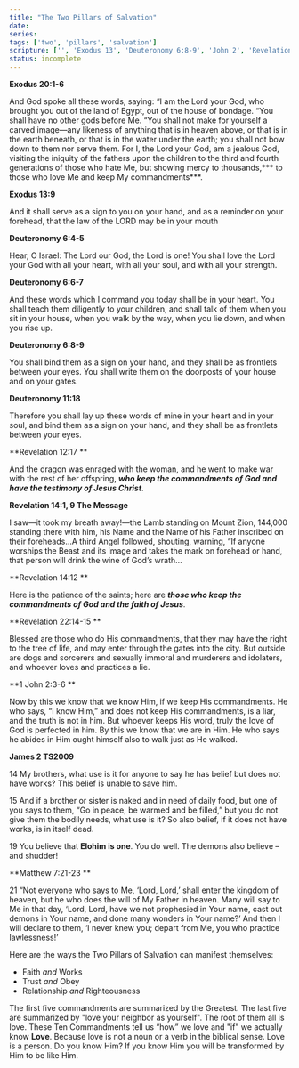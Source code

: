 ```yaml
---
title: "The Two Pillars of Salvation"
date: 
series: 
tags: ['two', 'pillars', 'salvation']
scripture: ['', 'Exodus 13', 'Deuteronomy 6:8-9', 'John 2', 'Revelation 22', 'Exodus 20:1-6', 'Deuteronomy 6', 'Revelation 22:14-15', 'Deuteronomy 6:4-5', 'Deuteronomy 11', 'Matthew 7', 'Matthew 7:21-23', 'Deuteronomy 6:6-7', 'Revelation 12', 'James 2', 'John 2:3-6', 'Exodus 20', '1', 'Revelation 14']
status: incomplete
---
```


**Exodus 20:1-6**

And God spoke all these words, saying: “I am the Lord your God, who brought you out of the land of Egypt, out of the house of bondage. “You shall have no other gods before Me. “You shall not make for yourself a carved image—any likeness of anything that is in heaven above, or that is in the earth beneath, or that is in the water under the earth; you shall not bow down to them nor serve them. For I, the Lord your God, am a jealous God, visiting the iniquity of the fathers upon the children to the third and fourth generations of those who hate Me, but showing mercy to thousands,*** to those who love Me and keep My commandments***.

**Exodus 13:9**

And it shall serve as a sign to you on your hand, and as a reminder on your forehead, that the law of the LORD may be in your mouth

**Deuteronomy 6:4-5**

Hear, O Israel: The Lord our God, the Lord is one! You shall love the Lord your God with all your heart, with all your soul, and with all your strength.

**Deuteronomy 6:6-7**

And these words which I command you today shall be in your heart. You shall teach them diligently to your children, and shall talk of them when you sit in your house, when you walk by the way, when you lie down, and when you rise up.

**Deuteronomy 6:8-9**

You shall bind them as a sign on your hand, and they shall be as frontlets between your eyes. You shall write them on the doorposts of your house and on your gates.

**Deuteronomy 11:18**

Therefore you shall lay up these words of mine in your heart and in your soul, and bind them as a sign on your hand, and they shall be as frontlets between your eyes.

**Revelation 12:17 **

And the dragon was enraged with the woman, and he went to make war with the rest of her offspring, ***who keep the commandments of God and have the testimony of Jesus Christ***.

**Revelation 14:1, 9 The Message**

I saw—it took my breath away!—the Lamb standing on Mount Zion, 144,000 standing there with him, his Name and the Name of his Father inscribed on their foreheads...A third Angel followed, shouting, warning, “If anyone worships the Beast and its image and takes the mark on forehead or hand, that person will drink the wine of God’s wrath…

**Revelation 14:12 **

Here is the patience of the saints; here are ***those who keep the commandments of God and the faith of Jesus***.

**Revelation 22:14-15 **

Blessed are those who do His commandments, that they may have the right to the tree of life, and may enter through the gates into the city. But outside are dogs and sorcerers and sexually immoral and murderers and idolaters, and whoever loves and practices a lie.

**1 John 2:3-6 **

Now by this we know that we know Him, if we keep His commandments. He who says, “I know Him,” and does not keep His commandments, is a liar, and the truth is not in him. But whoever keeps His word, truly the love of God is perfected in him. By this we know that we are in Him. He who says he abides in Him ought himself also to walk just as He walked.

**James 2 TS2009**

14 My brothers, what use is it for anyone to say he has belief but does not have works? This belief is unable to save him.

15 And if a brother or sister is naked and in need of daily food, but one of you says to them, “Go in peace, be warmed and be filled,” but you do not give them the bodily needs, what use is it? So also belief, if it does not have works, is in itself dead.

19 You believe that **Elohim is one**. You do well. The demons also believe – and shudder!

**Matthew 7:21-23 **

21 “Not everyone who says to Me, ‘Lord, Lord,’ shall enter the kingdom of heaven, but he who does the will of My Father in heaven. Many will say to Me in that day, ‘Lord, Lord, have we not prophesied in Your name, cast out demons in Your name, and done many wonders in Your name?’ And then I will declare to them, ‘I never knew you; depart from Me, you who practice lawlessness!’

Here are the ways the Two Pillars of Salvation can manifest themselves:

- Faith *and* Works
- Trust *and* Obey
- Relationship *and* Righteousness

The first five commandments are summarized by the Greatest. The last five are summarized by "love your neighbor as yourself". The root of them all is love. These Ten Commandments tell us “how” we love and "if" we actually know **Love**. Because love is not a noun or a verb in the biblical sense. Love is a person. Do you know Him? If you know Him you will be transformed by Him to be like Him.